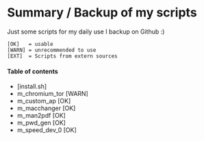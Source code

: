 # Summary / Backup of my scripts #

Just some scripts for my daily use I backup on Github :)

	[OK]   = usable
	[WARN] = unrecommended to use 
	[EXT]  = Scripts from extern sources

#### Table of contents

* [install.sh] 
* m_chromium_tor   [WARN]
* m_custom_ap      [OK]	
* m_macchanger     [OK]
* m_man2pdf	   [OK]
* m_pwd_gen	   [OK]	
* m_speed_dev_0    [OK]
